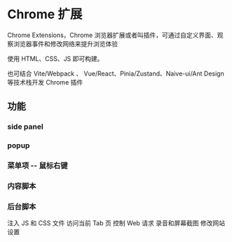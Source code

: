 # Chrome 扩展

Chrome Extensions，Chrome 浏览器扩展或者叫插件，可通过自定义界面、观察浏览器事件和修改网络来提升浏览体验

使用 HTML、CSS、JS 即可构建。

也可结合 Vite/Webpack 、 Vue/React、Pinia/Zustand、Naive-ui/Ant Design 等技术栈开发 Chrome 插件

## 功能

### side panel

### popup

### 菜单项 -- 鼠标右键

### 内容脚本

### 后台脚本

注入 JS 和 CSS 文件
访问当前 Tab 页
控制 Web 请求
录音和屏幕截图
修改网站设置
